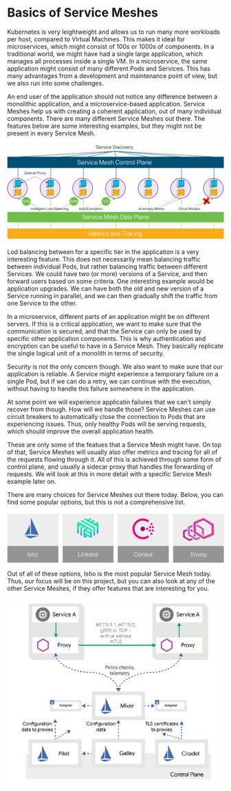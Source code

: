 # Basics of Service Meshes

Kubernetes is very leightweight and allows us to run many more workloads per host, compared to Virtual Machines. This makes it ideal for microservices, which might consist of 100s or 1000s of components. In a traditional world, we might have had a single large application, which manages all processes inside a single VM. In a microservice, the same application might consist of many different Pods and Services. This has many advantages from a development and maintenance point of view, but we also run into some challenges.

An end user of the application should not notice any difference between a monolithic application, and a microservice-based application. Service Meshes help us with creating a coherent application, out of many individual components. There are many different Service Meshes out there. The features below are some interesting examples, but they might not be present in every Service Mesh.

![Service Meshes](img/service_meshes.png?raw=true "Service Meshes")

Lod balancing between for a specific tier in the application is a very interesting feature. This does not necessarily mean balancing traffic between individual Pods, but rather balancing traffic between different Services. We could have two (or more) versions of a Service, and then forward users based on some criteria. One interesting example would be application upgrades. We can have both the old and new version of a Service running in parallel, and we can then gradually shift the traffic from one Service to the other.

In a microservice, different parts of an application might be on different servers. If this is a critical application, we want to make sure that the communication is secured, and that the Service can only be used by specific other application components. This is why authentication and encryption can be useful to have in a Service Mesh. They basically replicate the single logical unit of a monolith in terms of security.

Security is not the only concern though. We also want to make sure that our application is reliable. A Service might experience a temporary failure on a single Pod, but if we can do a retry, we can continue with the execution, without having to handle this failure somewhere in the application.

At some point we will experience applicatin failures that we can't simply recover from though. How will we handle those? Service Meshes can use circuit breakers to automatically close the connection to Pods that are experiencing issues. Thus, only healthy Pods will be serving requests, which should improve the overall application health.

These are only some of the featues that a Service Mesh might have. On top of that, Service Meshes will usually also offer metrics and tracing for all of the requests flowing through it. All of this is achieved through some form of control plane, and usually a sidecar proxy that handles the forwarding of requests. We will look at this in more detail with a specific Service Mesh example later on.

There are many choices for Service Meshes out there today. Below, you can find some popular options, but this is not a comprehensive list.

![Options](img/options.png?raw=true "Options")

Out of all of these options, Istio is the most popular Service Mesh today. Thus, our focus will be on this project, but you can also look at any of the other Service Meshes, if they offer features that are interesting for you.

![Istio](img/istio.png?raw=true "Istio")
